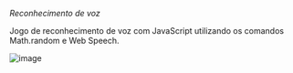 *Reconhecimento de voz*

Jogo de reconhecimento de voz com JavaScript utilizando os comandos Math.random e Web Speech.

![image](https://user-images.githubusercontent.com/108702091/209399069-b431f11f-bf69-4326-a00a-289063ff0eb7.png)
